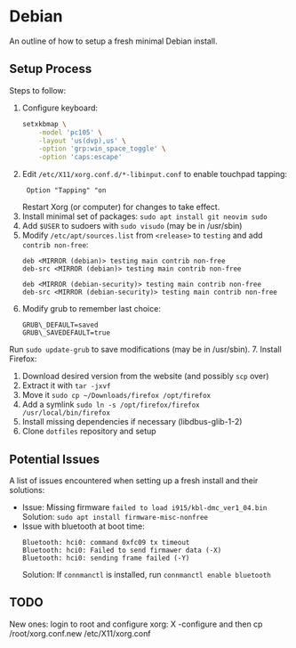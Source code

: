 # Debian

An outline of how to setup a fresh minimal Debian install.

## Setup Process

Steps to follow:
1. Configure keyboard:
   ```sh
   setxkbmap \
       -model 'pc105' \
       -layout 'us(dvp),us' \
       -option 'grp:win_space_toggle' \
       -option 'caps:escape'
   ```
2. Edit `/etc/X11/xorg.conf.d/*-libinput.conf` to enable touchpad tapping:
   ```
    Option "Tapping" "on
   ```
   Restart Xorg (or computer) for changes to take effect.
3. Install minimal set of packages: `sudo apt install git neovim sudo`
4. Add `$USER` to sudoers with `sudo visudo` (may be in /usr/sbin)
5. Modify `/etc/apt/sources.list` from `<release>` to `testing`
   and add `contrib non-free`:
   ```
   deb <MIRROR (debian)> testing main contrib non-free
   deb-src <MIRROR (debian)> testing main contrib non-free

   deb <MIRROR (debian-security)> testing main contrib non-free
   deb-src <MIRROR (debian-security)> testing main contrib non-free
   ```
6. Modify grub to remember last choice:
   ```
   GRUB\_DEFAULT=saved
   GRUB\_SAVEDEFAULT=true
   ```
  Run `sudo update-grub` to save modifications (may be in /usr/sbin).
7. Install Firefox:
 1. Download desired version from the website (and possibly `scp` over)
 2. Extract it with `tar -jxvf`
 3. Move it `sudo cp ~/Downloads/firefox /opt/firefox`
 4. Add a symlink `sudo ln -s /opt/firefox/firefox /usr/local/bin/firefox`
 5. Install missing dependencies if necessary (libdbus-glib-1-2)
8. Clone `dotfiles` repository and setup

## Potential Issues

A list of issues encountered when setting up a fresh install and their
solutions:
* Issue: Missing firmware `failed to load i915/kbl-dmc_ver1_04.bin`
  Solution: `sudo apt install firmware-misc-nonfree`
* Issue with bluetooth at boot time:
  ```
  Bluetooth: hci0: command 0xfc09 tx timeout
  Bluetooth: hci0: Failed to send firmawer data (-X)
  Bluetooth: hci0: sending frame failed (-Y)
  ```
  Solution: If `connmanctl` is installed, run `connmanctl enable bluetooth`

## TODO

New ones:
login to root and configure xorg: X -configure and then cp /root/xorg.conf.new
/etc/X11/xorg.conf
